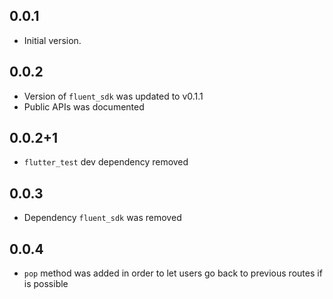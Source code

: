 ## 0.0.1

* Initial version.

## 0.0.2

* Version of `fluent_sdk` was updated to v0.1.1
* Public APIs was documented

## 0.0.2+1

* `flutter_test` dev dependency removed

## 0.0.3

* Dependency `fluent_sdk` was removed

## 0.0.4

* `pop` method was added in order to let users go back to previous routes if is possible
